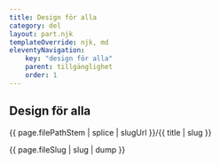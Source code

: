 ```yaml
---
title: Design för alla
category: del
layout: part.njk
templateOverride: njk, md
eleventyNavigation:
    key: "design för alla"
    parent: tillgänglighet
    order: 1
---
```


## Design för alla

{{ page.filePathStem | splice | slugUrl }}/{{ title | slug }}

{{ page.fileSlug | slug | dump }}